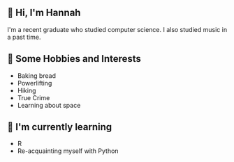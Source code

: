 <h2>👋 Hi, I'm Hannah</h2>
I'm a recent graduate who studied computer science. I also studied music in a past time.

<h2>💞️ Some Hobbies and Interests</h2>
<ul>
  <li>Baking bread</li>
  <li>Powerlifting</li>
  <li>Hiking</li>
  <li>True Crime</li>
  <li>Learning about space</li>
</ul>
 
<h2>🌱 I'm currently learning</h2>
<ul>
  <li>R</li>
  <li>Re-acquainting myself with Python</li>
</ul>


<!---
hannahcerezo/hannahcerezo is a ✨ special ✨ repository because its `README.md` (this file) appears on your GitHub profile.
You can click the Preview link to take a look at your changes.
--->
